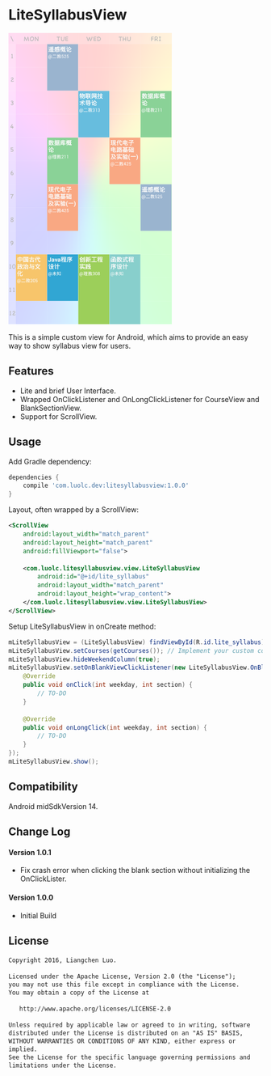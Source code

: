 # LiteSyllabusView

<img src="https://github.com/Luolc/LiteSyllabusView/blob/master/assets/mySyllabus.png" alt="Screenshot" width="324" height="576">

This is a simple custom view for Android, which aims to provide an easy way to show syllabus view for users.

## Features

- Lite and brief User Interface.
- Wrapped OnClickListener and OnLongClickListener for CourseView and BlankSectionView.
- Support for ScrollView.

## Usage

Add Gradle dependency:

```gradle
dependencies {
    compile 'com.luolc.dev:litesyllabusview:1.0.0'
}
```

Layout, often wrapped by a ScrollView:

```xml
<ScrollView
    android:layout_width="match_parent"
    android:layout_height="match_parent"
    android:fillViewport="false">

    <com.luolc.litesyllabusview.view.LiteSyllabusView
        android:id="@+id/lite_syllabus"
        android:layout_width="match_parent"
        android:layout_height="wrap_content">
    </com.luolc.litesyllabusview.view.LiteSyllabusView>
</ScrollView>
```

Setup LiteSyllabusView in onCreate method:
```java
mLiteSyllabusView = (LiteSyllabusView) findViewById(R.id.lite_syllabus);
mLiteSyllabusView.setCourses(getCourses()); // Implement your custom courses data get method.
mLiteSyllabusView.hideWeekendColumn(true);
mLiteSyllabusView.setOnBlankViewClickListener(new LiteSyllabusView.OnBlankViewClickListener() {
    @Override
    public void onClick(int weekday, int section) {
        // TO-DO
    }

    @Override
    public void onLongClick(int weekday, int section) {
        // TO-DO
    }
});
mLiteSyllabusView.show();
```

## Compatibility

Android midSdkVersion 14.

## Change Log

#### Version 1.0.1

- Fix crash error when clicking the blank section without initializing the OnClickLister.

#### Version 1.0.0

- Initial Build 

## License

    Copyright 2016, Liangchen Luo.
    
    Licensed under the Apache License, Version 2.0 (the "License");
    you may not use this file except in compliance with the License.
    You may obtain a copy of the License at

       http://www.apache.org/licenses/LICENSE-2.0

    Unless required by applicable law or agreed to in writing, software
    distributed under the License is distributed on an "AS IS" BASIS,
    WITHOUT WARRANTIES OR CONDITIONS OF ANY KIND, either express or implied.
    See the License for the specific language governing permissions and
    limitations under the License.